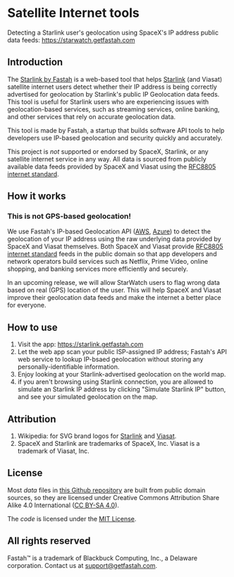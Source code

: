 # Satellite Internet tools

Detecting a Starlink user's geolocation using SpaceX's IP address public data feeds: https://starwatch.getfastah.com


## Introduction

The [Starlink by Fastah](https://starlink.getfastah.com) is a web-based tool that helps [Starlink](https://www.starlink.com) (and Viasat) satellite internet users detect whether their IP address is being correctly advertised for geolocation by Starlink's public IP Geolocation data feeds. This tool is useful for Starlink users who are experiencing issues with geolocation-based services, such as streaming services, online banking, and other services that rely on accurate geolocation data.

This tool is made by Fastah, a startup that builds software API tools to help developers use IP-based geolocation and security quickly and accurately. 

This project is *not* supported or endorsed by SpaceX, Starlink, or any satellite internet service in any way. All data is sourced from publicly available data feeds provided by SpaceX and Viasat using the [RFC8805 internet standard](https://www.rfc-editor.org/rfc/rfc8805).

## How it works

### This is not GPS-based geolocation!

We use Fastah's IP-based Geolocation API ([AWS](https://aws.amazon.com/marketplace/pp/B084VR96P3), [Azure](https://azuremarketplace.microsoft.com/en-us/marketplace/apps/fastah.ip_location_api_01)) to detect the geolocation of your IP address using the raw underlying data provided by SpaceX and Viasat themselves. Both SpaceX and Viasat provide [RFC8805 internet standard](https://www.rfc-editor.org/rfc/rfc8805) feeds in the public domain so that app developers and network operators build services such as Netflix, Prime Video, online shopping, and banking services more efficiently and securely. 

In an upcoming release, we will allow StarWatch users to flag wrong data based on real (GPS) location of the user. This will help SpaceX and Viasat improve their geolocation data feeds and make the internet a better place for everyone.

## How to use

1. Visit the app: <https://starlink.getfastah.com>
2. Let the web app scan your public ISP-assigned IP address; Fastah's API web service to lookup IP-bsaed geolocation without storing any personally-identifiable information.
3. Enjoy looking at your Starlink-advertised geolocation on the world map. 
4. if you aren't browsing using Starlink connection, you are allowed to simulate an Starlink IP address by clicking "Simulate Starlink IP" button, and see your simulated geolocation on the map.

## Attribution

1. Wikipedia: for SVG brand logos for [Starlink](https://en.m.wikipedia.org/wiki/File:Starlink_Logo.svg) and [Viasat](https://en.m.wikipedia.org/wiki/File:Starlink_Logo.svg). 
2. SpaceX and Starlink are trademarks of SpaceX, Inc. Viasat is a trademark of Viasat, Inc.

## License
Most *data* files in [this Github repository](https://github.com/fastah/space/) are built from public domain sources, so they are licensed under Creative Commons Attribution Share Alike 4.0 International ([CC BY-SA 4.0](https://choosealicense.com/licenses/cc-by-sa-4.0/)). 

The *code* is licensed under the [MIT License](https://choosealicense.com/licenses/mit/).

## All rights reserved

Fastah™ is a trademark of Blackbuck Computing, Inc., a Delaware corporation. Contact us at support@getfastah.com. 
